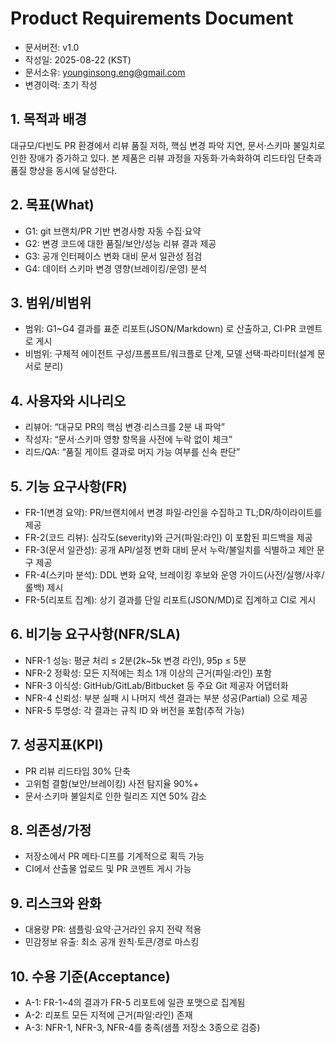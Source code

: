 # Product Requirements Document

- 문서버전: v1.0
- 작성일: 2025-08-22 (KST)
- 문서소유: younginsong.eng@gmail.com
- 변경이력: 초기 작성

## 1. 목적과 배경

대규모/다빈도 PR 환경에서 리뷰 품질 저하, 핵심 변경 파악 지연, 문서·스키마 불일치로 인한 장애가 증가하고 있다. 본 제품은 리뷰 과정을 자동화·가속화하여 리드타임 단축과 품질 향상을 동시에 달성한다.

## 2. 목표(What)

- G1: git 브랜치/PR 기반 변경사항 자동 수집·요약
- G2: 변경 코드에 대한 품질/보안/성능 리뷰 결과 제공
- G3: 공개 인터페이스 변화 대비 문서 일관성 점검
- G4: 데이터 스키마 변경 영향(브레이킹/운영) 분석

## 3. 범위/비범위

- 범위: G1~G4 결과를 표준 리포트(JSON/Markdown) 로 산출하고, CI·PR 코멘트로 게시
- 비범위: 구체적 에이전트 구성/프롬프트/워크플로 단계, 모델 선택·파라미터(설계 문서로 분리)

## 4. 사용자와 시나리오

- 리뷰어: “대규모 PR의 핵심 변경·리스크를 2분 내 파악”
- 작성자: “문서·스키마 영향 항목을 사전에 누락 없이 체크”
- 리드/QA: “품질 게이트 결과로 머지 가능 여부를 신속 판단”

## 5. 기능 요구사항(FR)

- FR-1(변경 요약): PR/브랜치에서 변경 파일·라인을 수집하고 TL;DR/하이라이트를 제공
- FR-2(코드 리뷰): 심각도(severity)와 근거(파일:라인) 이 포함된 피드백을 제공
- FR-3(문서 일관성): 공개 API/설정 변화 대비 문서 누락/불일치를 식별하고 제안 문구 제공
- FR-4(스키마 분석): DDL 변화 요약, 브레이킹 후보와 운영 가이드(사전/실행/사후/롤백) 제시
- FR-5(리포트 집계): 상기 결과를 단일 리포트(JSON/MD)로 집계하고 CI로 게시

## 6. 비기능 요구사항(NFR/SLA)

- NFR-1 성능: 평균 처리 ≤ 2분(2k~5k 변경 라인), 95p ≤ 5분
- NFR-2 정확성: 모든 지적에는 최소 1개 이상의 근거(파일:라인) 포함
- NFR-3 이식성: GitHub/GitLab/Bitbucket 등 주요 Git 제공자 어댑터화
- NFR-4 신뢰성: 부분 실패 시 나머지 섹션 결과는 부분 성공(Partial) 으로 제공
- NFR-5 투명성: 각 결과는 규칙 ID 와 버전을 포함(추적 가능)

## 7. 성공지표(KPI)

- PR 리뷰 리드타임 30% 단축
- 고위험 결함(보안/브레이킹) 사전 탐지율 90%+
- 문서·스키마 불일치로 인한 릴리즈 지연 50% 감소

## 8. 의존성/가정

- 저장소에서 PR 메타·디프를 기계적으로 획득 가능
- CI에서 산출물 업로드 및 PR 코멘트 게시 가능

## 9. 리스크와 완화

- 대용량 PR: 샘플링·요약·근거라인 유지 전략 적용
- 민감정보 유출: 최소 공개 원칙·토큰/경로 마스킹

## 10. 수용 기준(Acceptance)

- A-1: FR-1~4의 결과가 FR-5 리포트에 일관 포맷으로 집계됨
- A-2: 리포트 모든 지적에 근거(파일:라인) 존재
- A-3: NFR-1, NFR-3, NFR-4를 충족(샘플 저장소 3종으로 검증)
